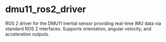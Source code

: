 # dmu11_ros2_driver
ROS 2 driver for the DMU11 inertial sensor providing real-time IMU data via standard ROS 2 interfaces. Supports orientation, angular velocity, and acceleration outputs.
